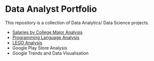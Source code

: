 # Data Analyst Portfolio

This repository is a collection of Data Analytics/ Data Science projects.

* [Salaries by College Major Analysis](https://github.com/MunMunL/Data_Analysis_Portfolio/tree/main/Salaries_CollegeMajor_Analysis)
* [Programming Language Analysis](https://github.com/MunMunL/Data_Analysis_Portfolio/tree/main/Programming_Language_Analysis)
* [LEGO Analysis](https://github.com/MunMunL/Data_Analysis_Portfolio/tree/main/LEGO_Analysis)
* Google Play Store Analysis
* Google Trends and Data Visualisation
